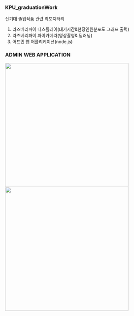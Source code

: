 
### KPU_graduationWork
산기대 졸업작품 관련 리포지터리
1. 라즈베리파이 디스플레이(대기시간&현장인원분포도 그래프 출력)
2. 라즈베리파이 파이카메라(영상촬영& 딥러닝)
3. 어드민 웹 어플리케이션(node.js)

### ADMIN WEB APPLICATION
<img src="https://user-images.githubusercontent.com/49589578/107207746-06d6e880-6a44-11eb-9144-86431a629c6e.png" width="400" height="400 ">
<img src="https://user-images.githubusercontent.com/49589578/107207759-0b9b9c80-6a44-11eb-963f-fc4907fc9a7c.png" width="400" height="400">
